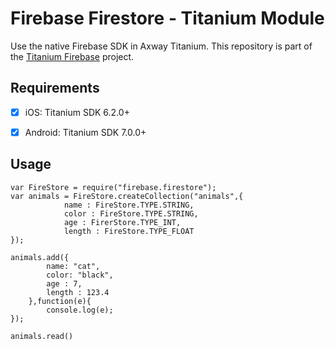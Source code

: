 # Firebase Firestore - Titanium Module
Use the native Firebase SDK in Axway Titanium. This repository is part of the [Titanium Firebase](https://github.com/hansemannn/titanium-firebase) project.

## Requirements
- [x] iOS: Titanium SDK 6.2.0+
- [x] Android: Titanium SDK 7.0.0+


## Usage

```
var FireStore = require("firebase.firestore");
var animals = FireStore.createCollection("animals",{
			name : FireStore.TYPE.STRING,
			color : FireStore.TYPE.STRING,
			age : FirerStore.TYPE_INT,
			length : FireStore.TYPE_FLOAT
});

animals.add({
		name: "cat",
		color: "black",
		age : 7,
		length : 123.4
	},function(e){
		console.log(e);
});

animals.read()
```